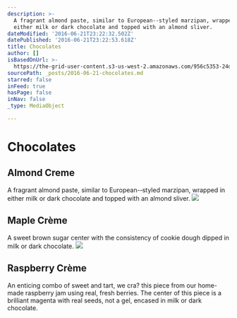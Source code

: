 ```yaml
---
description: >-
  A fragrant almond paste, similar to European-­‐styled marzipan, wrapped in
  either milk or dark chocolate and topped with an almond sliver.
dateModified: '2016-06-21T23:22:32.502Z'
datePublished: '2016-06-21T23:22:53.618Z'
title: Chocolates
author: []
isBasedOnUrl: >-
  https://the-grid-user-content.s3-us-west-2.amazonaws.com/956c5353-24d8-4b34-838a-8768b61b5a0d.jpg
sourcePath: _posts/2016-06-21-chocolates.md
starred: false
inFeed: true
hasPage: false
inNav: false
_type: MediaObject

---
```

# Chocolates

## Almond Creme

A fragrant almond paste, similar to European-­‐styled marzipan, wrapped in either milk or dark chocolate and topped with an almond sliver.
![](https://the-grid-user-content.s3-us-west-2.amazonaws.com/f5ed5f50-935b-4244-86b3-eac40ef34ef2.jpg)

## Maple Crème

A sweet brown sugar center with the consistency of cookie dough dipped in milk or dark chocolate.
![](https://the-grid-user-content.s3-us-west-2.amazonaws.com/77b0898f-612a-41f0-9148-20dc3212c7ef.jpg)

## Raspberry Crème

An enticing combo of sweet and tart, we cra? this piece from our home-made raspberry jam using real, fresh berries. The center of this piece is a brilliant magenta with real seeds, not a gel, encased in milk or dark chocolate.